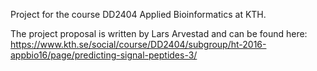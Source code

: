 Project for the course DD2404 Applied Bioinformatics at KTH.

The project proposal is written by <a name="https://www.kth.se/profile/arve">Lars Arvestad</a> and can be found here: https://www.kth.se/social/course/DD2404/subgroup/ht-2016-appbio16/page/predicting-signal-peptides-3/
